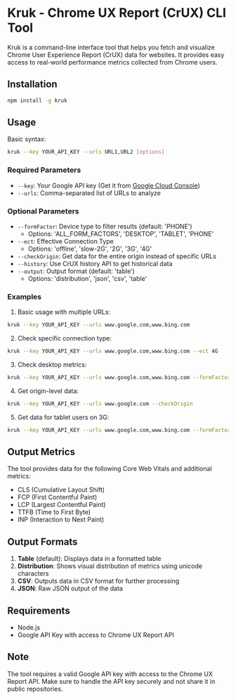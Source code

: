 # Kruk - Chrome UX Report (CrUX) CLI Tool

Kruk is a command-line interface tool that helps you fetch and visualize Chrome User Experience Report (CrUX) data for websites. It provides easy access to real-world performance metrics collected from Chrome users.

## Installation

```bash
npm install -g kruk
```

## Usage

Basic syntax:
```bash
kruk --key YOUR_API_KEY --urls URL1,URL2 [options]
```

### Required Parameters

- `--key`: Your Google API key (Get it from [Google Cloud Console](https://developers.google.com/web/tools/chrome-user-experience-report/api/guides/getting-started#APIKey))
- `--urls`: Comma-separated list of URLs to analyze

### Optional Parameters

- `--formFactor`: Device type to filter results (default: 'PHONE')
  - Options: 'ALL_FORM_FACTORS', 'DESKTOP', 'TABLET', 'PHONE'
- `--ect`: Effective Connection Type
  - Options: 'offline', 'slow-2G', '2G', '3G', '4G'
- `--checkOrigin`: Get data for the entire origin instead of specific URLs
- `--history`: Use CrUX history API to get historical data
- `--output`: Output format (default: 'table')
  - Options: 'distribution', 'json', 'csv', 'table'

### Examples

1. Basic usage with multiple URLs:
```bash
kruk --key YOUR_API_KEY --urls www.google.com,www.bing.com
```

2. Check specific connection type:
```bash
kruk --key YOUR_API_KEY --urls www.google.com,www.bing.com --ect 4G
```

3. Check desktop metrics:
```bash
kruk --key YOUR_API_KEY --urls www.google.com,www.bing.com --formFactor DESKTOP
```

4. Get origin-level data:
```bash
kruk --key YOUR_API_KEY --urls www.google.com --checkOrigin
```

5. Get data for tablet users on 3G:
```bash
kruk --key YOUR_API_KEY --urls www.google.com,www.bing.com --formFactor TABLET --ect 3G
```

## Output Metrics

The tool provides data for the following Core Web Vitals and additional metrics:
- CLS (Cumulative Layout Shift)
- FCP (First Contentful Paint)
- LCP (Largest Contentful Paint)
- TTFB (Time to First Byte)
- INP (Interaction to Next Paint)

## Output Formats

1. **Table** (default): Displays data in a formatted table
2. **Distribution**: Shows visual distribution of metrics using unicode characters
3. **CSV**: Outputs data in CSV format for further processing
4. **JSON**: Raw JSON output of the data

## Requirements

- Node.js
- Google API Key with access to Chrome UX Report API

## Note

The tool requires a valid Google API key with access to the Chrome UX Report API. Make sure to handle the API key securely and not share it in public repositories.
